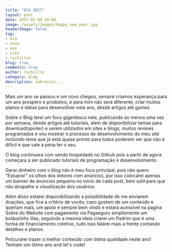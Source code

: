 ```yaml
---
title: "Olá 2017"
layout: post
date: 2017-01-04 20:00
image: /assets/images/happy_new_year.jpg
headerImage: false
tag:
- ola
- novo
- ano
- site
- rychillie
blog: true
comments: true
author: rychillie
category: blog
description: sobrevivi...
---
```

<script async src="//pagead2.googlesyndication.com/pagead/js/adsbygoogle.js"></script>
<!-- Anuncio Blog Rychillie -->
<ins class="adsbygoogle"
     style="display:block"
     data-ad-client="ca-pub-7837358846130941"
     data-ad-slot="9265933715"
     data-ad-format="auto"></ins>
<script>
(adsbygoogle = window.adsbygoogle || []).push({});
</script>

Mais um ano se passou e um novo chegou, sempre criamos esperança para um ano prospero e produtivo, e para mim não será diferente, criar muitos planos e idéias para desenvolver este ano, desde artigos até games.

Sobre o Blog terei um foco gigantesco nele, publicando ao menos uma vez por semana, desde artigos até tutoriais, alem de disponibilizar temas para download(spoiler) e serem utilizados em sites e blogs, muitos reviews programados e vou mostrar o processo de desenvolvimento do meu site incluindo tema que já está quase pronto para todos poderem ver que não é dificil e que vale a pena ter o seu.

O blog continuara com sendo hospedado no Github pois a partir de agora começara a ser publicado tutoriais de programação e desenvolvimento.

Gerar dinheiro com o blog não é meu foco principal, pois não quero "Estuprar" os olhos dos leitores com anúncios, por isso colocarei apenas um banner de anúncios pequeno no inicio de cada post, bem sutil para que não atrapalhe a visualização dos usuários.

Além disso estarei disponibilizando a possibilidade de me enviarem doações, que fica a critério de vocês, caso gostem de um conteúdo e queiram mais, um apoio é sempre bem vindo e estará acessível na pagina Sobre do Website com pagamento via Pagseguro simplismente um botãozinho lilas, seguindo a mesma ideia criarei um Padrim que é uma forma de financiamento coletivo, tudo isso falarei mais a frente contando detalhes e planos.

Procurarei trazer o melhor conteúdo com ótima qualidade neste ano! Tenham um ótimo ano and let's code!
